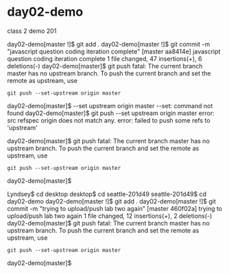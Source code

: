 # day02-demo
class 2 demo 201


day02-demo[master !]$ git add .
day02-demo[master !]$ git commit -m "javascript question coding iteration complete"
[master aa8414e] javascript question coding iteration complete
 1 file changed, 47 insertions(+), 6 deletions(-)
day02-demo[master]$ git push
fatal: The current branch master has no upstream branch.
To push the current branch and set the remote as upstream, use

    git push --set-upstream origin master

day02-demo[master]$ --set upstream origin master
--set: command not found
day02-demo[master]$ git push --set upstream origin master
error: src refspec origin does not match any.
error: failed to push some refs to 'upstream'


day02-demo[master]$ git push
fatal: The current branch master has no upstream branch.
To push the current branch and set the remote as upstream, use

    git push --set-upstream origin master

day02-demo[master]$




Lyndsey$ cd desktop
desktop$ cd seattle-201d49
seattle-201d49$ cd day02-demo
day02-demo[master !]$ git add .
day02-demo[master !]$ git commit -m "trying to upload/push lab two again"
[master 460f02a] trying to upload/push lab two again
 1 file changed, 12 insertions(+), 2 deletions(-)
day02-demo[master]$ git push
fatal: The current branch master has no upstream branch.
To push the current branch and set the remote as upstream, use

    git push --set-upstream origin master

day02-demo[master]$
